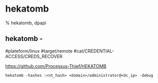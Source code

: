 # hekatomb

% hekatomb, dpapi

## hekatomb -
#plateform/linux  #target/remote  #cat/CREDENTIAL-ACCESS/CREDS_RECOVER 

https://github.com/Processus-Thief/HEKATOMB
```
hekatomb -hashes :<nt_hash> <domain>/administrator@<dc_ip> -debug 
```
